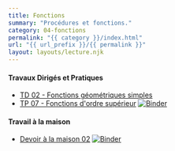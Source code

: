 ```yaml
---
title: Fonctions
summary: "Procédures et fonctions."
category: 04-fonctions
permalink: "{{ category }}/index.html"
url: "{{ url_prefix }}/{{ permalink }}"
layout: layouts/lecture.njk
---
```


#### Travaux Dirigés et Pratiques
* [TD 02 - Fonctions géométriques simples](./td-02-fonctions-geom.html)
* [TP 07 - Fonctions d'ordre supérieur](./tp-07-fonctions-sup.html) <a href="https://mybinder.org/v2/gh/loic-yvonnet/algo-appliquee/main?filepath=cours%2F04-fonctions%2Fwork-assignment-09.ipynb"><img class="inline" src="https://mybinder.org/badge_logo.svg" alt="Binder"></a>

#### Travail à la maison

* [Devoir à la maison 02](./dm-02.html) <a href="https://mybinder.org/v2/gh/loic-yvonnet/algo-appliquee/main?filepath=cours%2F04-fonctions%2Fhomework-02.ipynb"><img class="inline" src="https://mybinder.org/badge_logo.svg" alt="Binder"></a>